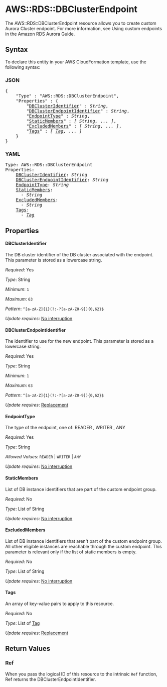 # AWS::RDS::DBClusterEndpoint

The AWS::RDS::DBClusterEndpoint resource allows you to create custom Aurora Cluster endpoint. For more information, see Using custom endpoints in the Amazon RDS Aurora Guide.

## Syntax

To declare this entity in your AWS CloudFormation template, use the following syntax:

### JSON

<pre>
{
    "Type" : "AWS::RDS::DBClusterEndpoint",
    "Properties" : {
        "<a href="#dbclusteridentifier" title="DBClusterIdentifier">DBClusterIdentifier</a>" : <i>String</i>,
        "<a href="#dbclusterendpointidentifier" title="DBClusterEndpointIdentifier">DBClusterEndpointIdentifier</a>" : <i>String</i>,
        "<a href="#endpointtype" title="EndpointType">EndpointType</a>" : <i>String</i>,
        "<a href="#staticmembers" title="StaticMembers">StaticMembers</a>" : <i>[ String, ... ]</i>,
        "<a href="#excludedmembers" title="ExcludedMembers">ExcludedMembers</a>" : <i>[ String, ... ]</i>,
        "<a href="#tags" title="Tags">Tags</a>" : <i>[ <a href="tag.md">Tag</a>, ... ]</i>
    }
}
</pre>

### YAML

<pre>
Type: AWS::RDS::DBClusterEndpoint
Properties:
    <a href="#dbclusteridentifier" title="DBClusterIdentifier">DBClusterIdentifier</a>: <i>String</i>
    <a href="#dbclusterendpointidentifier" title="DBClusterEndpointIdentifier">DBClusterEndpointIdentifier</a>: <i>String</i>
    <a href="#endpointtype" title="EndpointType">EndpointType</a>: <i>String</i>
    <a href="#staticmembers" title="StaticMembers">StaticMembers</a>: <i>
      - String</i>
    <a href="#excludedmembers" title="ExcludedMembers">ExcludedMembers</a>: <i>
      - String</i>
    <a href="#tags" title="Tags">Tags</a>: <i>
      - <a href="tag.md">Tag</a></i>
</pre>

## Properties

#### DBClusterIdentifier

The DB cluster identifier of the DB cluster associated with the endpoint. This parameter is stored as a lowercase string.

_Required_: Yes

_Type_: String

_Minimum_: <code>1</code>

_Maximum_: <code>63</code>

_Pattern_: <code>^[a-zA-Z]{1}(?:-?[a-zA-Z0-9]){0,62}$</code>

_Update requires_: [No interruption](https://docs.aws.amazon.com/AWSCloudFormation/latest/UserGuide/using-cfn-updating-stacks-update-behaviors.html#update-no-interrupt)

#### DBClusterEndpointIdentifier

The identifier to use for the new endpoint. This parameter is stored as a lowercase string.

_Required_: Yes

_Type_: String

_Minimum_: <code>1</code>

_Maximum_: <code>63</code>

_Pattern_: <code>^[a-zA-Z]{1}(?:-?[a-zA-Z0-9]){0,62}$</code>

_Update requires_: [Replacement](https://docs.aws.amazon.com/AWSCloudFormation/latest/UserGuide/using-cfn-updating-stacks-update-behaviors.html#update-replacement)

#### EndpointType

The type of the endpoint, one of: READER , WRITER , ANY

_Required_: Yes

_Type_: String

_Allowed Values_: <code>READER</code> | <code>WRITER</code> | <code>ANY</code>

_Update requires_: [No interruption](https://docs.aws.amazon.com/AWSCloudFormation/latest/UserGuide/using-cfn-updating-stacks-update-behaviors.html#update-no-interrupt)

#### StaticMembers

List of DB instance identifiers that are part of the custom endpoint group.

_Required_: No

_Type_: List of String

_Update requires_: [No interruption](https://docs.aws.amazon.com/AWSCloudFormation/latest/UserGuide/using-cfn-updating-stacks-update-behaviors.html#update-no-interrupt)

#### ExcludedMembers

List of DB instance identifiers that aren't part of the custom endpoint group. All other eligible instances are reachable through the custom endpoint. This parameter is relevant only if the list of static members is empty.

_Required_: No

_Type_: List of String

_Update requires_: [No interruption](https://docs.aws.amazon.com/AWSCloudFormation/latest/UserGuide/using-cfn-updating-stacks-update-behaviors.html#update-no-interrupt)

#### Tags

An array of key-value pairs to apply to this resource.

_Required_: No

_Type_: List of <a href="tag.md">Tag</a>

_Update requires_: [Replacement](https://docs.aws.amazon.com/AWSCloudFormation/latest/UserGuide/using-cfn-updating-stacks-update-behaviors.html#update-replacement)

## Return Values

### Ref

When you pass the logical ID of this resource to the intrinsic `Ref` function, Ref returns the DBClusterEndpointIdentifier.

